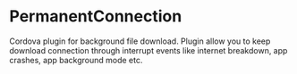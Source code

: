 PermanentConnection
======

Cordova plugin for background file download. Plugin allow you to keep download connection through interrupt events like internet breakdown, app crashes, app background mode etc.
